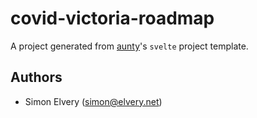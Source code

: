 # covid-victoria-roadmap

A project generated from [aunty](https://github.com/abcnews/aunty)'s `svelte` project template.

## Authors

- Simon Elvery ([simon@elvery.net](mailto:simon@elvery.net))
